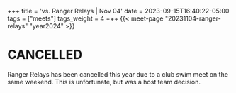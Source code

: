 +++
title = 'vs. Ranger Relays | Nov 04'
date = 2023-09-15T16:40:22-05:00
tags = ["meets"]
tags_weight = 4
+++
{{< meet-page "20231104-ranger-relays" "year2024" >}}

# CANCELLED

Ranger Relays has been cancelled this year due to a club swim meet on the same weekend.  This is unfortunate, but was a host team decision.